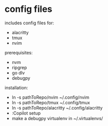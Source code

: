 # config files

includes config files for:
- alacritty
- tmux
- nvim

prerequisites:
- nvm
- ripgrep
- go dlv
- debugpy

installation:
- ln -s pathToRepo/nvim ~/.config/nvim
- ln -s pathToRepo/tmux ~/.config/tmux
- ln -s pathToRepo/alacritty ~/.config/alacritty
- :Copilot setup
- make a debugpy virtualenv in ~/.virtualenvs/
